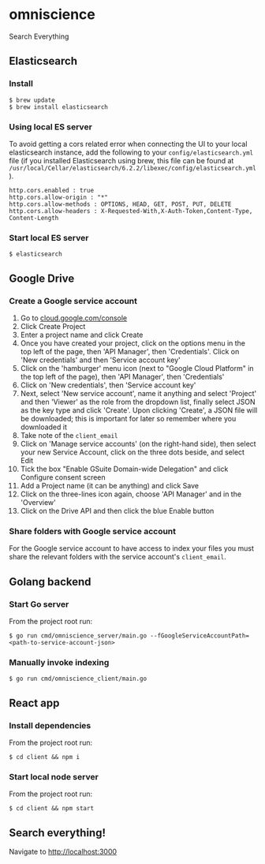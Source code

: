 # omniscience
Search Everything

## Elasticsearch

### Install

```
$ brew update
$ brew install elasticsearch
```

### Using local ES server

To avoid getting a cors related error when connecting the UI to your local elasticsearch instance, add the following to your `config/elasticsearch.yml` file (if you installed Elasticsearch using brew, this file can be found at `/usr/local/Cellar/elasticsearch/6.2.2/libexec/config/elasticsearch.yml`).

```
http.cors.enabled : true  
http.cors.allow-origin : "*"
http.cors.allow-methods : OPTIONS, HEAD, GET, POST, PUT, DELETE
http.cors.allow-headers : X-Requested-With,X-Auth-Token,Content-Type, Content-Length
```

### Start local ES server

```
$ elasticsearch
```

## Google Drive

### Create a Google service account

1. Go to [cloud.google.com/console](http://cloud.google.com/console)
2. Click Create Project
3. Enter a project name and click Create
4. Once you have created your project, click on the options menu in the top left of the page, then 'API Manager', then 'Credentials'. Click on 'New credentials' and then 'Service account key'
5. Click on the 'hamburger' menu icon (next to "Google Cloud Platform" in the top left of the page), then 'API Manager', then 'Credentials'
6. Click on 'New credentials', then 'Service account key'
7. Next, select 'New service account', name it anything and select 'Project' and then 'Viewer' as the role from the dropdown list, finally select JSON as the key type and click 'Create'. Upon clicking 'Create', a JSON file will be downloaded; this is important for later so remember where you downloaded it
8. Take note of the `client_email`
8. Click on 'Manage service accounts' (on the right-hand side), then select your new Service Account, click on the three dots beside, and select Edit
9. Tick the box "Enable GSuite Domain-wide Delegation" and click Configure consent screen
10. Add a Project name (it can be anything) and click Save
11. Click on the three-lines icon again, choose 'API Manager' and in the 'Overview'
12. Click on the Drive API and then click the blue Enable button

### Share folders with Google service account

For the Google service account to have access to index your files you must share the relevant folders with the service account's `client_email`.

## Golang backend

### Start Go server

From the project root run:

```
$ go run cmd/omniscience_server/main.go --fGoogleServiceAccountPath=<path-to-service-account-json>
```

### Manually invoke indexing

```
$ go run cmd/omniscience_client/main.go
```

## React app

### Install dependencies

From the project root run:

```
$ cd client && npm i
```

### Start local node server

From the project root run:

```
$ cd client && npm start
```

## Search everything!

Navigate to [http://localhost:3000](http://localhost:3000)
